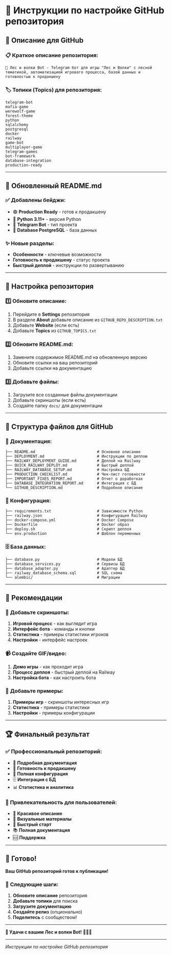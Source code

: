 # 📝 Инструкции по настройке GitHub репозитория

## 🎯 **Описание для GitHub**

### 📋 **Краткое описание репозитория:**
```
🌲 Лес и волки Bot - Telegram бот для игры "Лес и Волки" с лесной тематикой, автоматизацией игрового процесса, базой данных и готовностью к продакшену
```

### 🏷️ **Топики (Topics) для репозитория:**
```
telegram-bot
mafia-game
werewolf-game
forest-theme
python
sqlalchemy
postgresql
docker
railway
game-bot
multiplayer-game
telegram-games
bot-framework
database-integration
production-ready
```

---

## 📖 **Обновленный README.md**

### ✅ **Добавлены бейджи:**
- 🟢 **Production Ready** - готов к продакшену
- 🔵 **Python 3.11+** - версия Python
- 🔵 **Telegram Bot** - тип проекта
- 🔵 **Database PostgreSQL** - база данных

### ✨ **Новые разделы:**
- **Особенности** - ключевые возможности
- **Готовность к продакшену** - статус проекта
- **Быстрый деплой** - инструкции по развертыванию

---

## 🚀 **Настройка репозитория**

### 1️⃣ **Обновите описание:**
1. Перейдите в **Settings** репозитория
2. В разделе **About** добавьте описание из `GITHUB_REPO_DESCRIPTION.txt`
3. Добавьте **Website** (если есть)
4. Добавьте **Topics** из `GITHUB_TOPICS.txt`

### 2️⃣ **Обновите README.md:**
1. Замените содержимое README.md на обновленную версию
2. Обновите ссылки на ваш репозиторий
3. Добавьте ссылки на документацию

### 3️⃣ **Добавьте файлы:**
1. Загрузите все созданные файлы документации
2. Добавьте скриншоты (если есть)
3. Создайте папку `docs/` для документации

---

## 📁 **Структура файлов для GitHub**

### 📖 **Документация:**
```
├── README.md                           # Основное описание
├── DEPLOYMENT.md                       # Инструкции по деплою
├── RAILWAY_DEPLOYMENT_GUIDE.md         # Деплой на Railway
├── QUICK_RAILWAY_DEPLOY.md             # Быстрый деплой
├── RAILWAY_DATABASE_SETUP.md           # Настройка БД
├── PRODUCTION_CHECKLIST.md             # Чек-лист готовности
├── IMPORTANT_FIXES_REPORT.md           # Отчет о доработках
├── DATABASE_INTEGRATION_REPORT.md      # Интеграция с БД
└── GITHUB_DESCRIPTION.md               # Подробное описание
```

### 🔧 **Конфигурация:**
```
├── requirements.txt                    # Зависимости Python
├── railway.json                        # Конфигурация Railway
├── docker-compose.yml                  # Docker Compose
├── Dockerfile                          # Docker образ
├── deploy.sh                           # Скрипт деплоя
└── env.production                      # Шаблон переменных
```

### 🗄️ **База данных:**
```
├── database.py                         # Модели БД
├── database_services.py                # Сервисы БД
├── database_adapter.py                 # Адаптер БД
├── railway_database_schema.sql         # SQL схема
└── alembic/                            # Миграции
```

---

## 🎯 **Рекомендации**

### 📸 **Добавьте скриншоты:**
1. **Игровой процесс** - как выглядит игра
2. **Интерфейс бота** - команды и кнопки
3. **Статистика** - примеры статистики игроков
4. **Настройки** - интерфейс настроек

### 📹 **Создайте GIF/видео:**
1. **Демо игры** - как проходит игра
2. **Процесс деплоя** - быстрый деплой на Railway
3. **Настройка бота** - как настроить бота

### 📝 **Добавьте примеры:**
1. **Примеры игр** - скриншоты интересных игр
2. **Статистика** - примеры статистики
3. **Настройки** - примеры конфигурации

---

## 🏆 **Финальный результат**

### ✅ **Профессиональный репозиторий:**
- 📖 **Подробная документация**
- 🚀 **Готовность к продакшену**
- 🔧 **Полная конфигурация**
- 🗄️ **Интеграция с БД**
- 📊 **Статистика и аналитика**

### 🎯 **Привлекательность для пользователей:**
- 🌟 **Красивое описание**
- 📸 **Визуальные материалы**
- 🚀 **Быстрый старт**
- 📚 **Полная документация**
- 🆘 **Поддержка**

---

## 🎉 **Готово!**

**Ваш GitHub репозиторий готов к публикации!**

### 🚀 **Следующие шаги:**
1. **Обновите описание** репозитория
2. **Добавьте топики** для поиска
3. **Загрузите документацию**
4. **Создайте релиз** (опционально)
5. **Поделитесь** с сообществом!

---

**🌲 Удачи с вашим Лес и волки Bot!** 🐺🦊🦌

---
*Инструкции по настройке GitHub репозитория*
